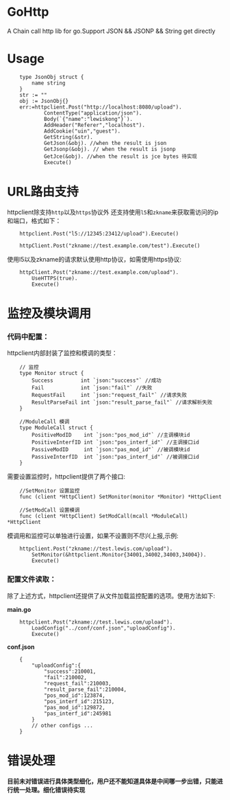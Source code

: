# GoHttp
A Chain call http lib for go.Support JSON &amp;&amp; JSONP &amp;&amp; String get directly

# Usage 
```
    type JsonObj struct {
        name string
    }
    str := ""
    obj := JsonObj{}
    err:=httpclient.Post("http://localhost:8080/upload").
            ContentType("application/json").
            Body(`{"name":"lewiskong"}`).
            AddHeader("Referer","localhost").
            AddCookie("uin","guest").
            GetString(&str).
            GetJson(&obj). //when the result is json
            GetJsonp(&obj). // when the result is jsonp
            GetJce(&obj). //when the result is jce bytes 待实现
            Execute()
```

# URL路由支持
httpclient除支持`http`以及`https`协议外
还支持使用`l5`和`zkname`来获取需访问的ip和端口，格式如下：

```
    httpclient.Post("l5://12345:23412/upload").Execute()
    
    httpClient.Post("zkname://test.example.com/test").Execute()
```

使用l5以及zkname的请求默认使用http协议，如需使用https协议:

```
    httpClient.Post("zkname://test.example.com/upload").
        UseHTTPS(true).
        Execute()
```

# 监控及模块调用

### 代码中配置：
httpclient内部封装了监控和模调的类型：

```
    // 监控
    type Monitor struct {
    	Success         int `json:"success"` //成功
    	Fail            int `json:"fail"` //失败
    	RequestFail     int `json:"request_fail"` //请求失败
    	ResultParseFail int `json:"result_parse_fail"` //请求解析失败
    }

    //ModuleCall 模调
    type ModuleCall struct {
    	PositiveModID    int `json:"pos_mod_id"` //主调模块id
    	PositiveInterfID int `json:"pos_interf_id"` //主调接口id
    	PassiveModID     int `json:"pas_mod_id"` //被调模块id
    	PassiveInterfID  int `json:"pas_interf_id"` //被调接口id
    }
```

需要设置监控时，httpclient提供了两个接口:

```
    //SetMonitor 设置监控
    func (client *HttpClient) SetMonitor(monitor *Monitor) *HttpClient 

    //SetModCall 设置模调
    func (client *HttpClient) SetModCall(mcall *ModuleCall) *HttpClient 
```

模调用和监控可以单独进行设置，如果不设置则不尽兴上报,示例:

```
    httpclient.Post("zkname://test.lewis.com/upload").
        SetMonitor(&httpclient.Monitor{34001,34002,34003,34004}).
        Execute()
```

### 配置文件读取：
除了上述方式，httpclient还提供了从文件加载监控配置的选项。使用方法如下:

**main.go**

```
    httpclient.Post("zkname://test.lewis.com/upload").
        LoadConfig("../conf/conf.json","uploadConfig").
        Execute()
```

**conf.json**

```
    {
        "uploadConfig":{
            "success":210001,
            "fail":210002,
            "request_fail":210003,
            "result_parse_fail":210004,
            "pos_mod_id":123874,
            "pos_interf_id":215123,
            "pas_mod_id":129872,
            "pas_interf_id":245981
        }
        // other configs ...
    }
```

# 错误处理
**目前未对错误进行具体类型细化，用户还不能知道具体是中间哪一步出错，只能进行统一处理。细化错误待实现**


